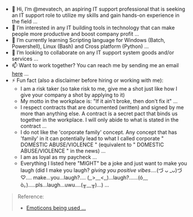 - 👋 Hi, I’m @mevatech, an aspiring IT support professional that is seeking an IT support role to utilize my skills and gain hands-on experience in the field ...
- 👀 I’m interested in any IT building tools in technology that can make people more productive and boost company profit ...
- 🌱 I’m currently learning Scripting language for Windows (Batch, Powershell), Linux (Bash) and Cross platform (Python) ...
- 💞️ I’m looking to collaborate on any IT support system goods and/or services ...
- 📫 Want to work together? You can reach me by sending me an email
<a href="mailto:mgpe47.work98@outlook.com?subject=Hey! Let's work together ... &body=I saw your GitHub profile and was just wondering if you are still looking for a job. We would love for a person like you to be part of our team. If you are still available, please contact us as soon as possible; we would be happy to talk to you." target="_blank">here</a>
 ...
- ⚡ Fun fact (also a disclaimer before hiring or working with me):
  - I am a risk taker (so take risk to me, give me a shot just like how I give your company a shot by applying to it)
  - My motto in the workplace is: "If it ain't broke, then don't fix it" ...
  - I respect contracts that are documented (written) and signed by me more than anything else. A contract is a secret pact that binds us together in the workplace. I will only abide to what is stated in the contract ...
  - I do not like the 'corporate family' concept. Any concept that has 'family' in it can potentially lead to what I called corporate " DOMESTIC ABUSE/VIOLENCE " (equivalent to " DOMESTIC ABUSE/VIOLENCE " in the news) ...
  - I am as loyal as my paycheck ...
  - Everything I listed here "MIGHT" be a joke and just want to make you laugh (did I make you laugh? *giving you positive vibes*....(づ ᴗ _ᴗ)づ♡.... make...you...laugh?....
(,,>﹏<,,)...laugh?......(ó﹏ò｡).....pls...laugh...uwu....(╥﹏╥)...) ...

> Reference:
> - <a href="https://emojidb.org/ascii-emoticons-emojis" target="_blank">Emoticons being used ...</a>

<!---
mevatech/mevatech is a ✨ special ✨ repository because its `README.md` (this file) appears on your GitHub profile.
You can click the Preview link to take a look at your changes.
--->
